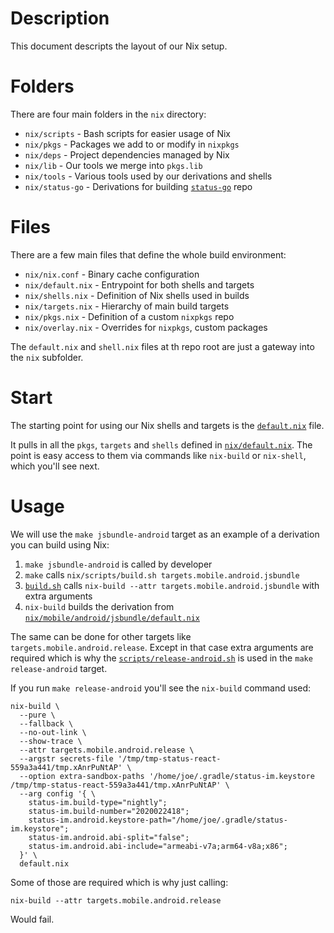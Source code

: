 # Description

This document descripts the layout of our Nix setup.

# Folders

There are four main folders in the `nix` directory:

* `nix/scripts` - Bash scripts for easier usage of Nix
* `nix/pkgs` - Packages we add to or modify in `nixpkgs`
* `nix/deps` - Project dependencies managed by Nix
* `nix/lib` - Our tools we merge into `pkgs.lib`
* `nix/tools` - Various tools used by our derivations and shells
* `nix/status-go` - Derivations for building [`status-go`](https://github.com/status-im/status-go) repo

# Files

There are a few main files that define the whole build environment:

* `nix/nix.conf` - Binary cache configuration
* `nix/default.nix` - Entrypoint for both shells and targets
* `nix/shells.nix` - Definition of Nix shells used in builds
* `nix/targets.nix` - Hierarchy of main build targets
* `nix/pkgs.nix` - Definition of a custom `nixpkgs` repo
* `nix/overlay.nix` - Overrides for `nixpkgs`, custom packages

The `default.nix` and `shell.nix` files at th repo root are just a gateway into the `nix` subfolder.

# Start

The starting point for using our Nix shells and targets is the [`default.nix`](/default.nix) file.

It pulls in all the `pkgs`, `targets` and `shells` defined in [`nix/default.nix`](/nix/default.nix). The point is easy access to them via commands like `nix-build` or `nix-shell`, which you'll see next.

# Usage

We will use the `make jsbundle-android` target as an example of a derivation you can build using Nix:

1. `make jsbundle-android` is called by developer
2. `make` calls `nix/scripts/build.sh targets.mobile.android.jsbundle`
3. [`build.sh`](/nix/scripts/build.sh) calls `nix-build --attr targets.mobile.android.jsbundle` with extra arguments
4. `nix-build` builds the derivation from [`nix/mobile/android/jsbundle/default.nix`](/nix/mobile/android/jsbundle/default.nix)

The same can be done for other targets like `targets.mobile.android.release`.
Except in that case extra arguments are required which is why the [`scripts/release-android.sh`](/scripts/release-android.sh) is used in the `make release-android` target.

If you run `make release-android` you'll see the `nix-build` command used:
```
nix-build \
  --pure \
  --fallback \
  --no-out-link \
  --show-trace \
  --attr targets.mobile.android.release \
  --argstr secrets-file '/tmp/tmp-status-react-559a3a441/tmp.xAnrPuNtAP' \
  --option extra-sandbox-paths '/home/joe/.gradle/status-im.keystore /tmp/tmp-status-react-559a3a441/tmp.xAnrPuNtAP' \
  --arg config '{ \
    status-im.build-type="nightly";
    status-im.build-number="2020022418";
    status-im.android.keystore-path="/home/joe/.gradle/status-im.keystore";
    status-im.android.abi-split="false";
    status-im.android.abi-include="armeabi-v7a;arm64-v8a;x86";
  }' \
  default.nix
```
Some of those are required which is why just calling:
```
nix-build --attr targets.mobile.android.release
```
Would fail.
